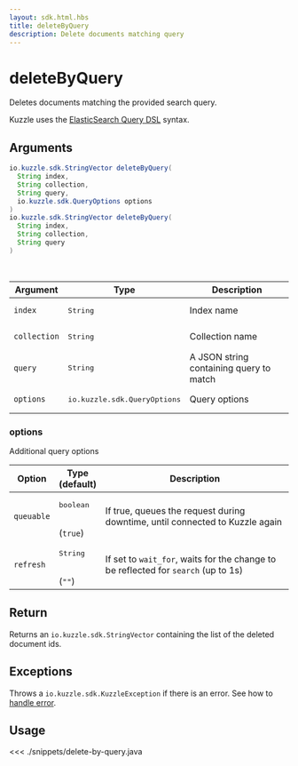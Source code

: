 ```yaml
---
layout: sdk.html.hbs
title: deleteByQuery
description: Delete documents matching query
---
```


# deleteByQuery

Deletes documents matching the provided search query.

Kuzzle uses the [ElasticSearch Query DSL](https://www.elastic.co/guide/en/elasticsearch/reference/5.6/query-dsl.html) syntax.

## Arguments

```java
io.kuzzle.sdk.StringVector deleteByQuery(
  String index,
  String collection,
  String query,
  io.kuzzle.sdk.QueryOptions options
)
io.kuzzle.sdk.StringVector deleteByQuery(
  String index,
  String collection,
  String query
)
```

<br/>

| Argument     | Type                                  | Description                             |
| ------------ | ------------------------------------- | --------------------------------------- |
| `index`      | <pre>String</pre>                     | Index name                              |
| `collection` | <pre>String</pre>                     | Collection name                         |
| `query`      | <pre>String</pre>                     | A JSON string containing query to match |
| `options`    | <pre>io.kuzzle.sdk.QueryOptions</pre> | Query options                           |

### options

Additional query options

| Option     | Type<br/>(default)              | Description                                                                        |
| ---------- | ------------------------------- | ---------------------------------------------------------------------------------- |
| `queuable` | <pre>boolean</pre><br/>(`true`) | If true, queues the request during downtime, until connected to Kuzzle again       |
| `refresh`  | <pre>String</pre><br/>(`""`)    | If set to `wait_for`, waits for the change to be reflected for `search` (up to 1s) |

## Return

Returns an `io.kuzzle.sdk.StringVector` containing the list of the deleted document ids.

## Exceptions

Throws a `io.kuzzle.sdk.KuzzleException` if there is an error. See how to [handle error](/sdk/java/1/essentials/error-handling/).

## Usage

<<< ./snippets/delete-by-query.java
